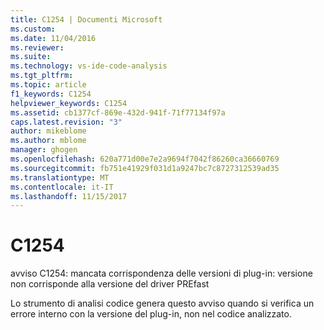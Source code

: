 ```yaml
---
title: C1254 | Documenti Microsoft
ms.custom: 
ms.date: 11/04/2016
ms.reviewer: 
ms.suite: 
ms.technology: vs-ide-code-analysis
ms.tgt_pltfrm: 
ms.topic: article
f1_keywords: C1254
helpviewer_keywords: C1254
ms.assetid: cb1377cf-869e-432d-941f-71f77134f97a
caps.latest.revision: "3"
author: mikeblome
ms.author: mblome
manager: ghogen
ms.openlocfilehash: 620a771d00e7e2a9694f7042f86260ca36660769
ms.sourcegitcommit: fb751e41929f031d1a9247bc7c8727312539ad35
ms.translationtype: MT
ms.contentlocale: it-IT
ms.lasthandoff: 11/15/2017
---
```

# <a name="c1254"></a>C1254
avviso C1254: mancata corrispondenza delle versioni di plug-in: versione non corrisponde alla versione del driver PREfast  
  
 Lo strumento di analisi codice genera questo avviso quando si verifica un errore interno con la versione del plug-in, non nel codice analizzato.